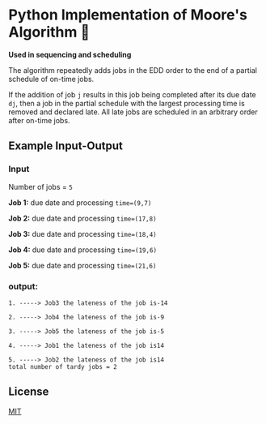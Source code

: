 # Python Implementation of Moore's Algorithm :snake:
**Used in sequencing and scheduling**

The algorithm repeatedly adds jobs in the EDD order to the end of a partial schedule of on-time jobs.

If the addition of job ```j``` results in this job being completed after its due date ```dj```, then a job in the partial schedule with the largest processing time is removed and declared late. All late jobs are scheduled in an arbitrary order after on-time jobs.
## Example Input-Output
### **Input**

Number of jobs = ```5```

**Job 1:** due date and processing ```time=(9,7)```

**Job 2:** due date and processing ```time=(17,8)```

**Job 3:** due date and processing ```time=(18,4)```

**Job 4:** due date and processing ```time=(19,6)```

**Job 5:** due date and processing ```time=(21,6)```

### **output:**
```
1. -----> Job3 the lateness of the job is-14

2. -----> Job4 the lateness of the job is-9

3. -----> Job5 the lateness of the job is-5

4. -----> Job1 the lateness of the job is14

5. -----> Job2 the lateness of the job is14
total number of tardy jobs = 2
```

## License
[MIT](https://choosealicense.com/licenses/mit/)
